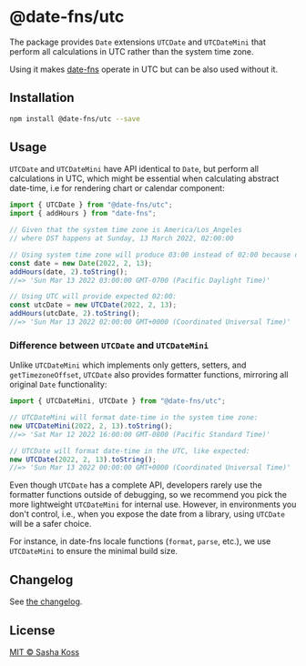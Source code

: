 # @date-fns/utc

The package provides `Date` extensions `UTCDate` and `UTCDateMini` that perform
all calculations in UTC rather than the system time zone.

Using it makes [date-fns](https://date-fns.org) operate in UTC but can be also used without it.

## Installation

```bash
npm install @date-fns/utc --save
```

## Usage

`UTCDate` and `UTCDateMini` have API identical to `Date`, but perform all calculations in UTC, which might be essential when calculating abstract date-time, i.e for rendering chart or calendar component:

```ts
import { UTCDate } from "@date-fns/utc";
import { addHours } from "date-fns";

// Given that the system time zone is America/Los_Angeles
// where DST happens at Sunday, 13 March 2022, 02:00:00

// Using system time zone will produce 03:00 instead of 02:00 because of DST:
const date = new Date(2022, 2, 13);
addHours(date, 2).toString();
//=> 'Sun Mar 13 2022 03:00:00 GMT-0700 (Pacific Daylight Time)'

// Using UTC will provide expected 02:00:
const utcDate = new UTCDate(2022, 2, 13);
addHours(utcDate, 2).toString();
//=> 'Sun Mar 13 2022 02:00:00 GMT+0000 (Coordinated Universal Time)'
```

### Difference between `UTCDate` and `UTCDateMini`

Unlike `UTCDateMini` which implements only getters, setters, and
`getTimezoneOffset`, `UTCDate` also provides formatter functions, mirroring
all original `Date` functionality:

```ts
import { UTCDateMini, UTCDate } from "@date-fns/utc";

// UTCDateMini will format date-time in the system time zone:
new UTCDateMini(2022, 2, 13).toString();
//=> 'Sat Mar 12 2022 16:00:00 GMT-0800 (Pacific Standard Time)'

// UTCDate will format date-time in the UTC, like expected:
new UTCDate(2022, 2, 13).toString();
//=> 'Sun Mar 13 2022 00:00:00 GMT+0000 (Coordinated Universal Time)'
```

Even though `UTCDate` has a complete API, developers rarely use the formatter
functions outside of debugging, so we recommend you pick the more lightweight
`UTCDateMini` for internal use. However, in environments you don't control,
i.e., when you expose the date from a library, using `UTCDate` will be
a safer choice.

For instance, in date-fns locale functions (`format`, `parse`, etc.), we use
`UTCDateMini` to ensure the minimal build size.

## Changelog

See [the changelog](./CHANGELOG.md).

## License

[MIT © Sasha Koss](https://kossnocorp.mit-license.org/)
